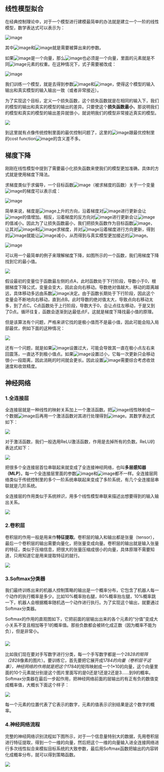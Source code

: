 ## 线性模型拟合
在经典控制理论中，对于一个模型进行建模最简单的办法就是建立一个一阶的线性模型，数学表达式可以表示为：

![image](https://cdn.nlark.com/yuque/__latex/1e49ac0d9b15365dbd0f255faaa09d2f.svg)

其中![image](https://cdn.nlark.com/yuque/__latex/c9b08ae6d9fed72562880f75720531bc.svg)和![image](https://cdn.nlark.com/yuque/__latex/d29c2e5f4926e5b0e9a95305650f6e54.svg)就是需要被算出来的参数。

如果![image](https://cdn.nlark.com/yuque/__latex/712ecf7894348e92d8779c3ee87eeeb0.svg)是一个向量，那么![image](https://cdn.nlark.com/yuque/__latex/c9b08ae6d9fed72562880f75720531bc.svg)也必须是一个向量，里面的元素就是不同![image](https://cdn.nlark.com/yuque/__latex/712ecf7894348e92d8779c3ee87eeeb0.svg)元素的权重。在这种情况下，式子需要被改成：

![image](https://cdn.nlark.com/yuque/__latex/6b638f02c5a71a7fae5ac6dee8047955.svg)

我们训练一个模型，就是去得到参数![image](https://cdn.nlark.com/yuque/__latex/c9b08ae6d9fed72562880f75720531bc.svg)和![image](https://cdn.nlark.com/yuque/__latex/d29c2e5f4926e5b0e9a95305650f6e54.svg)，使得这个模型的输入输出和真实模型的输入输出一致（或者非常接近）。

为了实现这个目标，定义一个损失函数，这个损失函数就是在相同的输入下，我们的模型的输出和真实的模型的输出的差异。只要使这个**损失函数最小**，那说明我们的模型和真实的模型的输出差异就很小，就说明我们的模型非常接近真实的模型。

![](https://cdn.nlark.com/yuque/0/2024/png/49555563/1729842093257-34d9af26-72e5-4c4b-a8fe-51c9ba07beb2.png)

到这里就有点像传统控制里面的最优控制问题了，这里的![image](https://cdn.nlark.com/yuque/__latex/c895173d3be4872abf206be4268a58cb.svg)跟最优控制里的cost function![image](https://cdn.nlark.com/yuque/__latex/308ed96aa201ec8fe47df94d5afafe88.svg)的含义差不多。

## 梯度下降
刚刚在线性模型中提到了需要最小化损失函数来使我们的模型更加准确，具体的方式就是使用梯度下降法。

求梯度类似于求偏导，一个目标函数![image](https://cdn.nlark.com/yuque/__latex/c895173d3be4872abf206be4268a58cb.svg)（被求梯度的函数）关于一个变量![image](https://cdn.nlark.com/yuque/__latex/c9b08ae6d9fed72562880f75720531bc.svg)的梯度可以表示成：

![image](https://cdn.nlark.com/yuque/__latex/394fb05af9f547732544e3fea110b407.svg)

简单来说，梯度是![image](https://cdn.nlark.com/yuque/__latex/c895173d3be4872abf206be4268a58cb.svg)上升的方向，沿着梯度对![image](https://cdn.nlark.com/yuque/__latex/c9b08ae6d9fed72562880f75720531bc.svg)进行更新会让![image](https://cdn.nlark.com/yuque/__latex/c895173d3be4872abf206be4268a58cb.svg)的值增加。相反，沿着梯度的反方向对![image](https://cdn.nlark.com/yuque/__latex/c9b08ae6d9fed72562880f75720531bc.svg)进行更新会让![image](https://cdn.nlark.com/yuque/__latex/c895173d3be4872abf206be4268a58cb.svg)的值减小。因此为了让损失函数最小，我们把损失函数作为目标函数![image](https://cdn.nlark.com/yuque/__latex/c895173d3be4872abf206be4268a58cb.svg)，让其对![image](https://cdn.nlark.com/yuque/__latex/c9b08ae6d9fed72562880f75720531bc.svg)和![image](https://cdn.nlark.com/yuque/__latex/d29c2e5f4926e5b0e9a95305650f6e54.svg)求梯度，并对![image](https://cdn.nlark.com/yuque/__latex/c9b08ae6d9fed72562880f75720531bc.svg)沿着梯度进行方向更新，得到的![image](https://cdn.nlark.com/yuque/__latex/c9b08ae6d9fed72562880f75720531bc.svg)就能让![image](https://cdn.nlark.com/yuque/__latex/c895173d3be4872abf206be4268a58cb.svg)减小，从而得到与真实模型更加接近的![image](https://cdn.nlark.com/yuque/__latex/c9b08ae6d9fed72562880f75720531bc.svg)。

![image](https://cdn.nlark.com/yuque/__latex/9003eedc793f88e90e304472c5759968.svg)

可以用一个最简单的例子来理解梯度下降，如图所示的一个函数，我们用梯度下降找到它的最小值。

![](https://cdn.nlark.com/yuque/0/2024/png/49555563/1730367049861-9c7b8c2b-8c18-48d8-a45e-10dad9d31b23.png)

假设最初的变量位于函数最左侧的点A，此时函数处于下行阶段，导数小于0，根据梯度下降公式，变量会变大，因此会向右移动。导数绝对值越大，移动的距离越远，具体移动多远由系数![image](https://cdn.nlark.com/yuque/__latex/18d25ca4f77a9bbed9812e2bb0b350a5.svg)决定。由于函数长期处于下行阶段，因此这个变量会不断地向右移动，直到点B。此时导数的绝对值太大，导致点向右移动太多，到了点C。C点函数处于上行阶段，导数大于0，会让点往左移动，于是又到了D点。循环往复，函数会逐渐到达最低点F。这就是梯度下降找最小值的原理。

但是该算法有个问题，严格来讲它找的是极小值而不是最小值，因此可能会陷入局部最优，例如下面的这种情况：

![](https://cdn.nlark.com/yuque/0/2024/webp/49555563/1730367296357-12753238-ac3d-46c4-9795-4470ee1b7a9e.webp)

还有一个问题，就是如果![image](https://cdn.nlark.com/yuque/__latex/18d25ca4f77a9bbed9812e2bb0b350a5.svg)设置过大，可能会导致其一直在极小点左右来回震荡，一直达不到极小值点。如果![image](https://cdn.nlark.com/yuque/__latex/18d25ca4f77a9bbed9812e2bb0b350a5.svg)设置过小，它每一次更新只会移动很小一段距离，因此消耗的时间就会更长。因此设置![image](https://cdn.nlark.com/yuque/__latex/18d25ca4f77a9bbed9812e2bb0b350a5.svg)需要综合考虑收敛速度和收敛精度。

## 神经网络
### 1.全连接层
全连接层就是一种线性的映射关系加上一个激活函数。把![image](https://cdn.nlark.com/yuque/__latex/712ecf7894348e92d8779c3ee87eeeb0.svg)线性映射成一个数据![image](https://cdn.nlark.com/yuque/__latex/eb647136f775841061532ea06e513751.svg)后再用一个激活函数对其进行处理得到![image](https://cdn.nlark.com/yuque/__latex/0e8831d88c93179dbe6c8b5e3678ca20.svg)。其数学表达式如下：

![](https://cdn.nlark.com/yuque/0/2024/png/49555563/1729846026897-e031169b-f28e-40ac-aed7-8c4b358ea14f.png)

对于激活函数，我们一般选用ReLU激活函数，作用是去掉所有的负数。ReLU的表达式如下：

![](https://cdn.nlark.com/yuque/0/2024/png/49555563/1729846117977-087bba4d-8cae-47e4-b7a5-9923a944f0b7.png)

把很多个全连接层首位串联起来就变成了全连接神经网络，也叫**多层感知器（MLP）**。每一个全连接层里面的参数![image](https://cdn.nlark.com/yuque/__latex/c9b08ae6d9fed72562880f75720531bc.svg)和![image](https://cdn.nlark.com/yuque/__latex/d29c2e5f4926e5b0e9a95305650f6e54.svg)都不一样。全连接层网络类似于传统控制里的多个一阶系统串联起来变成了多阶系统，有几个全连接层串联就是几阶系统。

全连接层的作用类似于系统辨识，用多个线性模型串联来描述出想要得到的输入输出关系。

![](https://cdn.nlark.com/yuque/0/2024/png/49555563/1729846435793-254d152a-0d0d-42eb-acf5-f84e9d997a13.png)

### 2.卷积层
卷积层的作用一般是用来作**特征提取**。卷积层的输入和输出都是张量（tensor），最后一个卷积层的输出需要向量化，把张量变成向量。卷积层的输出就是输入张量的特征，类似于压缩信息，把很大的张量压缩成很小的向量，具体原理不需要知道，只用知道它是用来提取特征的就行。

![](https://cdn.nlark.com/yuque/0/2024/png/49555563/1729846820237-036a9dbb-d6e2-496b-b4d6-9838fdddd824.png)

### 3.Softmax分类器
我们最终训练出来的机器人控制策略的输出是一个概率分布，它包含了机器人每一个动作的执行概率是多少。比如10%概率抬右腿，80%概率抬左腿，10%概率跳一下，机器人会根据概率随机选一个动作进行执行。为了实现这个输出，就要通过Softmax分类器。

Softmax的作用的直观图如下，它把前面的层输出出来的各个元素的“分值”变成大小关系不变且相加等于1的概率值。那些负数都会被转化成正数（因为概率不能为负），但是非常小。

### ![](https://cdn.nlark.com/yuque/0/2024/png/49555563/1729843611828-9bea7c56-7980-4bf7-ad61-ff8200ccde33.png)
比如我们现在要对手写数字进行分类，每一个手写数字都是一个28*28的矩阵（28*28像素的图片）。要训练它，首先要把它展开成1*784的向量（卷积层干这事），神经网络的作用就是把这个1*784的矩阵映射成一个1*10的向量，这个向量里面的10个元素就分别是这个图片里面写的是0还是1还是2还是3......到9的概率。Softmax分类器在最后一步起作用，把神经网络前面的层输出的有正有负的数值变成概率值，大概长下面这个样子：

![](https://cdn.nlark.com/yuque/0/2024/png/49555563/1729843814965-0ce6408b-21a9-49cd-b5bf-aa07c543d7a0.png)

每一个元素的位置代表了它表示的数字，元素的值表示识别结果是这个数字的概率。

### 4.神经网络流程
完整的神经网络识别流程如下图所示，对于一个信息量特别大的数据，先用卷积层进行特征提取，得到一个一维的向量，然后把这个一维的向量输入进全连接网络进行多次线性拟合来模拟目标系统的大致参数，最后用Softmax函数把输出的内容转化成概率分布，就可以得到策略函数。

![](https://cdn.nlark.com/yuque/0/2024/png/49555563/1729846859879-d677d131-3f35-4e2d-90e8-7db0095a1c28.png)



